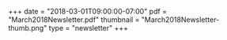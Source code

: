 +++
date = "2018-03-01T09:00:00-07:00"
pdf = "March2018Newsletter.pdf"
thumbnail = "March2018Newsletter-thumb.png"
type = "newsletter"
+++

